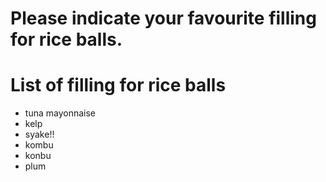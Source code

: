 # Please indicate your favourite filling for rice balls.

# List of filling for rice balls
- tuna mayonnaise
- kelp
- syake!!
- kombu
- konbu
- plum
